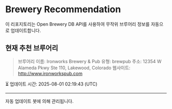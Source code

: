 # Brewery Recommendation

이 리포지토리는 Open Brewery DB API를 사용하여 무작위 브루어리 정보를 자동으로 업데이트합니다.

## 현재 추천 브루어리
> 브루어리 이름: Ironworks Brewery & Pub
유형: brewpub
주소: 12354 W Alameda Pkwy Ste 110, Lakewood, Colorado
웹사이트: http://www.ironworkspub.com

⏳ 업데이트 시간: 2025-08-01 02:19:43 (UTC)

---
자동 업데이트 봇에 의해 관리됩니다.